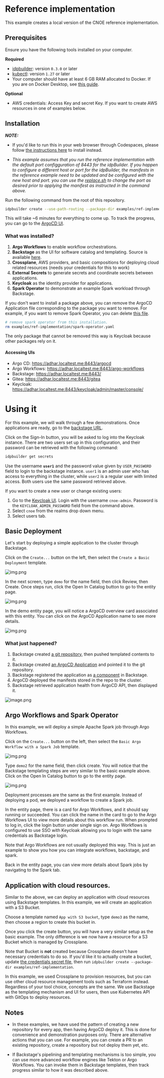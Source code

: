 # Reference implementation 

This example creates a local version of the CNOE reference implementation.

## Prerequisites

Ensure you have the following tools installed on your computer.

**Required**

- [idpbuilder](https://github.com/adhar-io/adhar/releases/latest): version `0.3.0` or later
- [kubectl](https://kubernetes.io/docs/tasks/tools/#kubectl): version `1.27` or later
- Your computer should have at least 6 GB RAM allocated to Docker. If you are on Docker Desktop, see [this guide](https://docs.docker.com/desktop/settings/mac/).

**Optional**

- AWS credentials: Access Key and secret Key. If you want to create AWS resources in one of examples below.

## Installation

**_NOTE:_**
- If you'd like to run this in your web browser through Codespaces, please follow [the instructions here](./codespaces.md) to install instead. 

- _This example assumes that you run the reference implementation with the default port configguration of 8443 for the idpBuilder.
If you happen to configure a different host or port for the idpBuilder, the manifests in the reference example need to be updated
and be configured with the new host and port. you can use the [replace.sh](replace.sh) to change the port as desired prior to applying the manifest as instructed in the command above._

Run the following command from the root of this repository.

```bash
idpbuilder create --use-path-routing --package-dir examples/ref-implementation
```

This will take ~6 minutes for everything to come up. To track the progress, you can go to the [ArgoCD UI](https://adhar.localtest.me:8443/argocd/applications).

### What was installed?

1. **Argo Workflows** to enable workflow orchestrations.
2. **Backstage** as the UI for software catalog and templating. Source is available [here](https://github.com/cnoe-io/backstage-app).
3. **Crossplane**, AWS providers, and basic compositions for deploying cloud related resources (needs your credentials for this to work)
4. **External Secrets** to generate secrets and coordinate secrets between applications.
5. **Keycloak** as the identity provider for applications.
6. **Spark Operator** to demonstrate an example Spark workload through Backstage.

If you don't want to install a package above, you can remove the ArgoCD Application file corresponding to the package you want to remove.
For example, if you want to remove Spark Operator, you can delete [this file](./spark-operator.yaml).

```bash
# remove spark operator from this installation.
rm examples/ref-implementation/spark-operator.yaml
```

The only package that cannot be removed this way is Keycloak because other packages rely on it. 


#### Accessing UIs
- Argo CD: https://adhar.localtest.me:8443/argocd
- Argo Workflows: https://adhar.localtest.me:8443/argo-workflows
- Backstage: https://adhar.localtest.me:8443/
- Gitea: https://adhar.localtest.me:8443/gitea
- Keycloak: https://adhar.localtest.me:8443/keycloak/admin/master/console/

# Using it

For this example, we will walk through a few demonstrations. Once applications are ready, go to the [backstage URL](https://adhar.localtest.me:8443).

Click on the Sign-In button, you will be asked to log into the Keycloak instance. There are two users set up in this 
configuration, and their password can be retrieved with the following command:

```bash
idpbuilder get secrets
```

Use the username **`user1`** and the password value given by `USER_PASSWORD` field to login to the backstage instance.
`user1` is an admin user who has access to everything in the cluster, while `user2` is a regular user with limited access.
Both users use the same password retrieved above.

If you want to create a new user or change existing users:

1. Go to the [Keycloak UI](https://adhar.localtest.me:8443/keycloak/admin/master/console/). 
Login with the username `cnoe-admin`. Password is the `KEYCLOAK_ADMIN_PASSWORD` field from the command above. 
2. Select `cnoe` from the realms drop down menu.
3. Select users tab.


## Basic Deployment

Let's start by deploying a simple application to the cluster through Backstage.

Click on the `Create...` button on the left, then select the `Create a Basic Deployment` template.

![img.png](images/backstage-templates.png)


In the next screen, type `demo` for the name field, then click Review, then Create. 
Once steps run, click the Open In Catalog button to go to the entity page. 

![img.png](images/basic-template-flow.png)

In the demo entity page, you will notice a ArgoCD overview card associated with this entity. 
You can click on the ArgoCD Application name to see more details.

![img.png](images/demo-entity.png)

### What just happened?

1. Backstage created [a git repository](https://adhar.localtest.me:8443/gitea/giteaAdmin/demo), then pushed templated contents to it.
2. Backstage created [an ArgoCD Application](https://adhar.localtest.me:8443/argocd/applications/argocd/demo?) and pointed it to the git repository.
3. Backstage registered the application as [a component](https://adhar.localtest.me:8443/gitea/giteaAdmin/demo/src/branch/main/catalog-info.yaml) in Backstage.
4. ArgoCD deployed the manifests stored in the repo to the cluster.
5. Backstage retrieved application health from ArgoCD API, then displayed it.

![image.png](images/basic-deployment.png)


## Argo Workflows and Spark Operator

In this example, we will deploy a simple Apache Spark job through Argo Workflows.

Click on the `Create...` button on the left, then select the `Basic Argo Workflow with a Spark Job` template.

![img.png](images/backstage-templates-spark.png)

Type `demo2` for the name field, then click create. You will notice that the Backstage templating steps are very similar to the basic example above.
Click on the Open In Catalog button to go to the entity page.

![img.png](images/demo2-entity.png)

Deployment processes are the same as the first example. Instead of deploying a pod, we deployed a workflow to create a Spark job.

In the entity page, there is a card for Argo Workflows, and it should say running or succeeded. 
You can click the name in the card to go to the Argo Workflows UI to view more details about this workflow run. 
When prompted to log in, click the login button under single sign on. Argo Workflows is configured to use SSO with Keycloak allowing you to login with the same credentials as Backstage login.

Note that Argo Workflows are not usually deployed this way. This is just an example to show you how you can integrate workflows, backstage, and spark.

Back in the entity page, you can view more details about Spark jobs by navigating to the Spark tab.

## Application with cloud resources.

Similar to the above, we can deploy an application with cloud resources using Backstage templates.
In this example, we will create an application with a S3 Bucket.

Choose a template named `App with S3 bucket`, type `demo3` as the name, then choose a region to create this bucket in.

Once you click the create button, you will have a very similar setup as the basic example. 
The only difference is we now have a resource for a S3 Bucket which is managed by Crossplane.

Note that Bucket is **not** created because Crossplane doesn't have necessary credentials to do so.
If you'd like it to actually create a bucket, update [the credentials secret file](crossplane-providers/provider-secret.yaml), then run `idpbuilder create --package-dir examples/ref-implementation`.

In this example, we used Crossplane to provision resources, but you can use other cloud resource management tools such as Terraform instead. 
Regardless of your tool choice, concepts are the same. We use Backstage as the templating mechanism and UI for users, then use Kubernetes API with GitOps to deploy resources. 

## Notes

- In these examples, we have used the pattern of creating a new repository for every app, then having ArgoCD deploy it.
This is done for convenience and demonstration purposes only. There are alternative actions that you can use. 
For example, you can create a PR to an existing repository, create a repository but not deploy them yet, etc.

- If Backstage's pipelining and templating mechanisms is too simple, you can use more advanced workflow engines like Tekton or Argo Workflows. 
  You can invoke them in Backstage templates, then track progress similar to how it was described above.  
